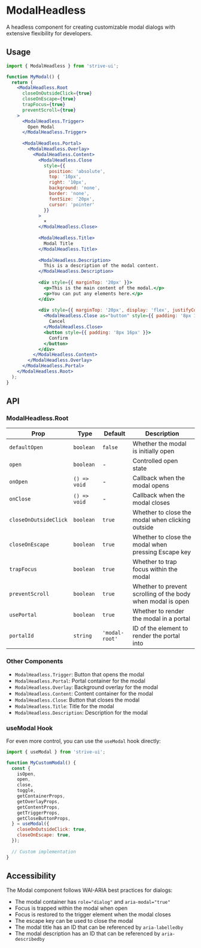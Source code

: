 # ModalHeadless

A headless component for creating customizable modal dialogs with extensive flexibility for developers.

## Usage

```jsx
import { ModalHeadless } from 'strive-ui';

function MyModal() {
  return (
    <ModalHeadless.Root
      closeOnOutsideClick={true}
      closeOnEscape={true}
      trapFocus={true}
      preventScroll={true}
    >
      <ModalHeadless.Trigger>
        Open Modal
      </ModalHeadless.Trigger>
      
      <ModalHeadless.Portal>
        <ModalHeadless.Overlay>
          <ModalHeadless.Content>
            <ModalHeadless.Close
              style={{
                position: 'absolute',
                top: '10px',
                right: '10px',
                background: 'none',
                border: 'none',
                fontSize: '20px',
                cursor: 'pointer'
              }}
            >
              ×
            </ModalHeadless.Close>
            
            <ModalHeadless.Title>
              Modal Title
            </ModalHeadless.Title>
            
            <ModalHeadless.Description>
              This is a description of the modal content.
            </ModalHeadless.Description>
            
            <div style={{ marginTop: '20px' }}>
              <p>This is the main content of the modal.</p>
              <p>You can put any elements here.</p>
            </div>
            
            <div style={{ marginTop: '20px', display: 'flex', justifyContent: 'flex-end', gap: '10px' }}>
              <ModalHeadless.Close as="button" style={{ padding: '8px 16px' }}>
                Cancel
              </ModalHeadless.Close>
              <button style={{ padding: '8px 16px' }}>
                Confirm
              </button>
            </div>
          </ModalHeadless.Content>
        </ModalHeadless.Overlay>
      </ModalHeadless.Portal>
    </ModalHeadless.Root>
  );
}
```

## API

### ModalHeadless.Root

| Prop | Type | Default | Description |
|------|------|---------|-------------|
| `defaultOpen` | `boolean` | `false` | Whether the modal is initially open |
| `open` | `boolean` | - | Controlled open state |
| `onOpen` | `() => void` | - | Callback when the modal opens |
| `onClose` | `() => void` | - | Callback when the modal closes |
| `closeOnOutsideClick` | `boolean` | `true` | Whether to close the modal when clicking outside |
| `closeOnEscape` | `boolean` | `true` | Whether to close the modal when pressing Escape key |
| `trapFocus` | `boolean` | `true` | Whether to trap focus within the modal |
| `preventScroll` | `boolean` | `true` | Whether to prevent scrolling of the body when modal is open |
| `usePortal` | `boolean` | `true` | Whether to render the modal in a portal |
| `portalId` | `string` | `'modal-root'` | ID of the element to render the portal into |

### Other Components

- `ModalHeadless.Trigger`: Button that opens the modal
- `ModalHeadless.Portal`: Portal container for the modal
- `ModalHeadless.Overlay`: Background overlay for the modal
- `ModalHeadless.Content`: Content container for the modal
- `ModalHeadless.Close`: Button that closes the modal
- `ModalHeadless.Title`: Title for the modal
- `ModalHeadless.Description`: Description for the modal

### useModal Hook

For even more control, you can use the `useModal` hook directly:

```jsx
import { useModal } from 'strive-ui';

function MyCustomModal() {
  const {
    isOpen,
    open,
    close,
    toggle,
    getContainerProps,
    getOverlayProps,
    getContentProps,
    getTriggerProps,
    getCloseButtonProps,
  } = useModal({
    closeOnOutsideClick: true,
    closeOnEscape: true,
  });
  
  // Custom implementation
}
```

## Accessibility

The Modal component follows WAI-ARIA best practices for dialogs:

- The modal container has `role="dialog"` and `aria-modal="true"`
- Focus is trapped within the modal when open
- Focus is restored to the trigger element when the modal closes
- The escape key can be used to close the modal
- The modal title has an ID that can be referenced by `aria-labelledby`
- The modal description has an ID that can be referenced by `aria-describedby`
